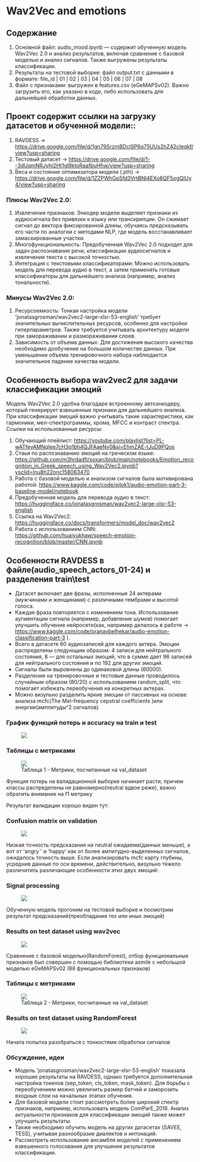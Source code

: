 # Wav2Vec and emotions
## Содержание
1) Основной файл: audio_mood.ipynb — содержит обученную модель Wav2Vec 2.0 и анализ результатов, включая сравнение с базовой моделью и анализ сигналов. Также выгружены результаты классификации.
2) Результаты на тестовой выборке: файл output.txt с данными в формате: file_id | 01 | 02 | 03 | 04 | 05 | 06 | 07 | 08
3) Файл с признаками: выгружен в features.csv (eGeMAPSv02). Важно загрузить его, как указано в коде, либо использовать для дальнейшей обработки данных.

## Проект содержит ссылки на загрузку датасетов и обученной модели::
1) RAVDESS -> https://drive.google.com/file/d/1gn79SrzmBDclSP6q75UUs2hZ42cIeqkf/view?usp=sharing
2) Тестовый датасет -> https://drive.google.com/file/d/1--3dUqmNRJyhj2Ht1gl9ktoRaafbuHhw/view?usp=sharing
3) Веса и состояние оптимизатора модели (.pth) -> https://drive.google.com/file/d/1ZZPWhGp5fd3VrtBNI4EXo8QF5ogQIUy4/view?usp=sharing

### Плюсы Wav2Vec 2.0:
1) Извлечение признаков: Энкодер модели выделяет признаки из аудиосигнала без привязки к языку или транскрипции. Он сжимает сигнал до вектора фиксированной длины, обучаясь предсказывать его части по аналогии с методами NLP, где модель восстанавливает замаскированные участки.
2) Многофункциональность: Предобученная Wav2Vec 2.0 подходит для задач распознавания речи, классификации аудиосигналов и извлечения текста с высокой точностью.
3) Интеграция с текстовыми классификаторами: Можно использовать модель для перевода аудио в текст, а затем применять готовые классификаторы для дальнейшего анализа (например, анализ тональности).

### Минусы Wav2Vec 2.0:
1) Ресурсоемкость: Тонкая настройка модели 'jonatasgrosman/wav2vec2-large-xlsr-53-english' требует значительных вычислительных ресурсов, особенно для настройки гиперпараметров. Также требуется учитывать архитектуру модели при замораживании и размораживании слоев.
2) Зависимость от объема данных: Для достижения высокого качества необходимо дообучение на большом количестве данных. При уменьшении объема тренировочного набора наблюдается значительное падение качества модели.
   
## Особенность выбора wav2vec2 для задачи классификации эмоций
Модель Wav2Vec 2.0 удобна благодаря встроенному автоэнкодеру, который генерирует взвешенные признаки для дальнейшего анализа. При классификации эмоций важно учитывать такие характеристики, как гармоники, мел-спектрограммы, хрома, MFCC и контраст спектра.
Ссылки на использованные ресурсы:
1) Обучающий плейлист: https://youtube.com/playlist?list=PL-wATfeyAMNqIee7cH3q1bh4QJFAaeNv0&si=EhmZAE-tJuD9PQos
2) Стаья по распознаванию эмоций на греческом языке: https://github.com/m3hrdadfi/soxan/blob/main/notebooks/Emotion_recognition_in_Greek_speech_using_Wav2Vec2.ipynb?ysclid=lnu8h22nnc158063470
3) Работа с базовой моделью и анализом сигналов была мотивирована работой: https://www.kaggle.com/code/ejlok1/audio-emotion-part-3-baseline-model/notebook
4) Предобученная модель для перевода аудио в текст: https://huggingface.co/jonatasgrosman/wav2vec2-large-xlsr-53-english
5) Cсылка на Wav2Vec2: https://huggingface.co/docs/transformers/model_doc/wav2vec2
6) Работа с использованием CNN: https://github.com/huaiyukhaw/speech-emotion-recognition/blob/master/CNN.ipynb

## Особенности RAVDESS в файле(audio_speech_actors_01-24) и разделения train\test
* Датасет включает две фразы, исполненные 24 актерами (мужчинами и женщинами) с различными тембрами и высотой голоса.
* Каждая фраза повторяется с изменением тона. Использование аугментации сигнала (например, добавление шумов) помогает улучшить обучение нейросети(как, например делалось в работе -> https://www.kaggle.com/code/pranavbelhekar/audio-emotion-classification-part-3 ).
* Всего в датасете 60 аудиозаписей для каждого актера. Эмоции распределены следующим образом: 4 записи для нейтрального состояния, 8 — для остальных эмоций, что в сумме дает 96 записей для нейтрального состояния и по 192 для других эмоций.
* Сигналы были выровнены до одинаковой длины (60000).
* Разделение на тренировочные и тестовые данные проводилось случайным образом (80/20) с использованием random_split, что помогает избежать переобучения на конкретных актерах.
* Можно визульно разделить яркие эмоции от пассивных на основе анализа mcfc(The Mel-frequency cepstral coefficients )или энергии(амплитуды^2 сигналов)

### График функций потерь и accuracy на train и test
<figure>
  <img
  src="train_val_loss_accuracy.png"
  >
</figure>    

### Таблицы с метриками  
<figure>
  <img
  src="reports.bmp"
  >
  <figcaption>Таблица 1 - Метрики, посчитанные на val_dataset</figcaption>
</figure>  
Функция потерь на валидационной выборке начинает расти, причем классы распределены не равномерно(neutral вдвое реже), важно обратить внимание на f1 метрику

Результат валидации хорошо виден тут:

### Confusion matrix on validation
<figure>
  <img
  src="confusion_matrix.png"
  >
</figure>    
Низкая точность предсказания на neutral ожидаема(данных меньше), а вот от 'angry ' и 'hаppy' как от более ампитудно-выделенных сигналов, ожидалось точность выше. Если анализировать mcfc карту глубины, усреднив данные по оси времени, действительно, визульно тяжело различитить различающие особенности этих двух эмоций:

### Signal processing
<figure>
  <img
  src="signal_process.png"
  >
</figure>   

Обученную модель прогоним на тестовой выборке и посмотрим результат предсказаний(преобладание тех или иных эмоций)

### Results on test dataset using wav2vec
<figure>
  <img
  src="emotionswav2vec2.png"
  >
</figure>  

Сравнение с базовой моделью(RandomForest), отбор функциональные признаков был совершен с помощью библиотеки asmile с небольшой моделью eGeMAPSv02 (88 функциональных признаков)

### Таблицы с метриками  
<figure>
  <img
  src="reports_base.bmp"
  >
  <figcaption>Таблица 2 - Метрики, посчитанные на val_dataset</figcaption>
</figure>  

### Results on test dataset using RandomForest
<figure>
  <img
  src="emotionsRandomForest.png"
  >
</figure>  

Начата попытка разобраться с тонкостями обработки сигналов

### Обсуждение, идеи
* Модель 'jonatasgrosman/wav2vec2-large-xlsr-53-english' показала хорошие результаты на RAVDESS, однако требуется дополнительная настройка токенов (sep_token, cls_token, mask_token). Для борьбы с переобучением можно увеличить размер батчей и заморозить входные слои на начальных этапах обучения.
* Для базовой модели стоит рассмотреть более широкий спектр признаков, например, использовать модель ComParE_2016. Анализ актуальности признаков для классификации эмоций также может улучшить результаты.
* Также необходимо обучить модель на других датасетах (SAVEE, TESS), учитывая разнообразие диалектов и интонаций.
* Рассмотреть использование ансамбля моделей с применением взвешенного голосования для улучшения результатов классификации.


